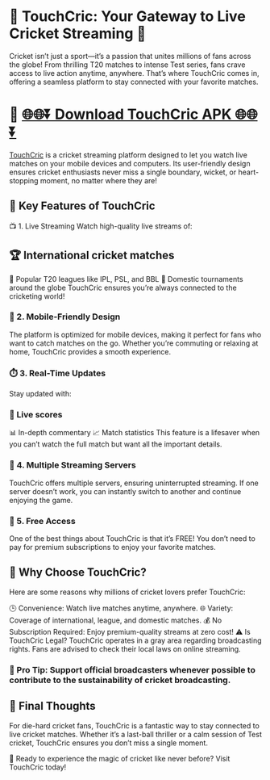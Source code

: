 # 🏏 TouchCric: Your Gateway to Live Cricket Streaming 🏏

Cricket isn’t just a sport—it’s a passion that unites millions of fans across the globe! From thrilling T20 matches to intense Test series, fans crave access to live action anytime, anywhere. That’s where TouchCric comes in, offering a seamless platform to stay connected with your favorite matches.

# 🎯 <a href="touchcric-live.com">🌐🌐⏬ Download TouchCric APK 🌐🌐⏬</a>
<a href="touchcric-live.com">TouchCric</a> is a cricket streaming platform designed to let you watch live matches on your mobile devices and computers. Its user-friendly design ensures cricket enthusiasts never miss a single boundary, wicket, or heart-stopping moment, no matter where they are!

## 🌟 Key Features of TouchCric
📺 1. Live Streaming
Watch high-quality live streams of:

## 🏆 International cricket matches
🎇 Popular T20 leagues like IPL, PSL, and BBL
🏏 Domestic tournaments around the globe
TouchCric ensures you’re always connected to the cricketing world!

### 📱 2. Mobile-Friendly Design
The platform is optimized for mobile devices, making it perfect for fans who want to catch matches on the go. Whether you’re commuting or relaxing at home, TouchCric provides a smooth experience.

### ⏱️ 3. Real-Time Updates
Stay updated with:

### 🔴 Live scores
📊 In-depth commentary
📈 Match statistics
This feature is a lifesaver when you can’t watch the full match but want all the important details.

### 🔄 4. Multiple Streaming Servers
TouchCric offers multiple servers, ensuring uninterrupted streaming. If one server doesn’t work, you can instantly switch to another and continue enjoying the game.

### 🎁 5. Free Access
One of the best things about TouchCric is that it’s FREE! You don’t need to pay for premium subscriptions to enjoy your favorite matches.

## 🤔 Why Choose TouchCric?
Here are some reasons why millions of cricket lovers prefer TouchCric:

🕒 Convenience: Watch live matches anytime, anywhere.
🌐 Variety: Coverage of international, league, and domestic matches.
💰 No Subscription Required: Enjoy premium-quality streams at zero cost!
⚠️ Is TouchCric Legal?
TouchCric operates in a gray area regarding broadcasting rights. Fans are advised to check their local laws on online streaming.

### 🛑 Pro Tip: Support official broadcasters whenever possible to contribute to the sustainability of cricket broadcasting.

## 🏅 Final Thoughts
For die-hard cricket fans, TouchCric is a fantastic way to stay connected to live cricket matches. Whether it’s a last-ball thriller or a calm session of Test cricket, TouchCric ensures you don’t miss a single moment.

🎉 Ready to experience the magic of cricket like never before? Visit TouchCric today!
